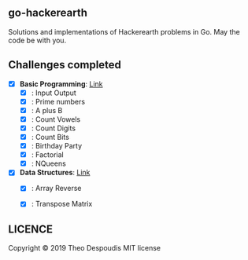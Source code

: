 go-hackerearth
---
Solutions and implementations of Hackerearth problems in Go.
May the code be with you.

## Challenges completed

- [x] **Basic Programming**: [Link](https://www.hackerearth.com/practice/basic-programming/input-output/basics-of-input-output/tutorial/)
    - [x] : Input Output
    - [x] : Prime numbers
    - [x] : A plus B
    - [x] : Count Vowels
    - [x] : Count Digits
    - [x] : Count Bits
    - [x] : Birthday Party
    - [x] : Factorial
    - [x] : NQueens
    
- [x] **Data Structures**: [Link](https://www.hackerearth.com/practice/data-structures/arrays/1-d/tutorial/)
    - [x] : Array Reverse
    - [x] : Transpose Matrix


## LICENCE
Copyright © 2019 Theo Despoudis MIT license